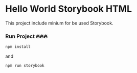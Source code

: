 # Hello World Storybook HTML

This project include minium for be used Storybook.

### Run Project :fire::fire::fire:

```
npm install
```

and

```
npm run storybook
```
